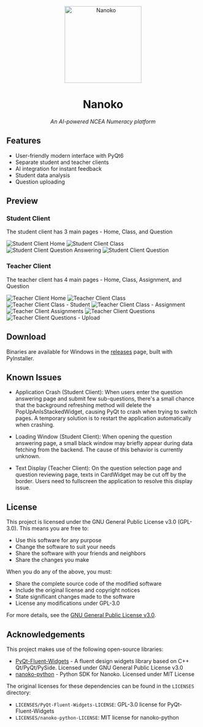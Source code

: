 <p align="center">
  <a href="https://github.com/NanokoDev"><img src="https://avatars.githubusercontent.com/u/204253972?s=200&v=4" width="200" height="200" alt="Nanoko"></a>
</p>

<div align="center">

# Nanoko

_An AI-powered NCEA Numeracy platform_

</div>

## Features

- User-friendly modern interface with PyQt6
- Separate student and teacher clients
- AI integration for instant feedback
- Student data analysis
- Question uploading

## Preview

### Student Client

The student client has 3 main pages - Home, Class, and Question

![Student Client Home](./docs/preview/student-client-home.png)
![Student Client Class](./docs/preview/student-client-class.png)
![Student Client Question Answering](./docs/preview/student-client-question-answering.png)
![Student Client Question](./docs/preview/student-client-question.png)

### Teacher Client

The teacher client has 4 main pages - Home, Class, Assignment, and Question

![Teacher Client Home](./docs/preview/teacher-client-home.png)
![Teacher Client Class](./docs/preview/teacher-client-class.png)
![Teacher Client Class - Student](./docs/preview/teacher-client-class-student.png)
![Teacher Client Class - Assignment](./docs/preview/teacher-client-class-assignment.png)
![Teacher Client Assignments](./docs/preview/teacher-client-assignment.png)
![Teacher Client Questions](./docs/preview/teacher-client-question.png)
![Teacher Client Questions - Upload](./docs/preview/teacher-client-question-upload.png)

## Download

Binaries are available for Windows in the [releases](https://github.com/NanokoDev/client/releases) page, built with PyInstaller.

## Known Issues

- Application Crash (Student Client): When users enter the question answering page and submit few sub-questions, there's a small chance that the background refreshing method will delete the PopUpAnIsStackedWidget, causing PyQt to crash when trying to switch pages. A temporary solution is to restart the application automatically when crashing.

- Loading Window (Student Client): When opening the question answering page, a small black window may briefly appear during data fetching from the backend. The cause of this behavior is currently unknown.

- Text Display (Teacher Client): On the question selection page and question reviewing page, texts in CardWidget may be cut off by the border. Users need to fullscreen the application to resolve this display issue.

## License

This project is licensed under the GNU General Public License v3.0 (GPL-3.0). This means you are free to:
- Use this software for any purpose
- Change the software to suit your needs
- Share the software with your friends and neighbors
- Share the changes you make

When you do any of the above, you must:
- Share the complete source code of the modified software
- Include the original license and copyright notices
- State significant changes made to the software
- License any modifications under GPL-3.0

For more details, see the [GNU General Public License v3.0](https://www.gnu.org/licenses/gpl-3.0.en.html).

## Acknowledgements

This project makes use of the following open-source libraries:

- [PyQt-Fluent-Widgets](https://github.com/zhiyiYo/PyQt-Fluent-Widgets) - A fluent design widgets library based on C++ Qt/PyQt/PySide. Licensed under GNU General Public License v3.0
- [nanoko-python](https://github.com/nanoko-project/nanoko-python) - Python SDK for Nanoko. Licensed under MIT License

The original licenses for these dependencies can be found in the `LICENSES` directory:
- `LICENSES/PyQt-Fluent-Widgets-LICENSE`: GPL-3.0 license for PyQt-Fluent-Widgets
- `LICENSES/nanoko-python-LICENSE`: MIT license for nanoko-python